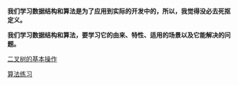 
**我们学习数据结构和算法是为了应用到实际的开发中的，所以，我觉得没必去死抠定义。**

**我们学习数据结构和算法，要学习它的由来、特性、适用的场景以及它能解决的问题。**

[二叉树的基本操作](https://mp.weixin.qq.com/s/ONKJyusGCIE2ctwT9uLv9g)

[算法练习](https://blog.51cto.com/u_15410237/category3.html)

